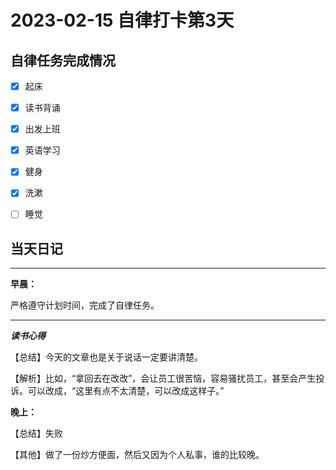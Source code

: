 # 2023-02-15 自律打卡第3天

## 自律任务完成情况

- [x] 起床
- [x] 读书背诵
- [x] 出发上班
- [x] 英语学习


- [x] 健身
- [x] 洗漱
- [ ] 睡觉


## 当天日记

---
**早晨：**

严格遵守计划时间，完成了自律任务。

---

***读书心得***

【总结】今天的文章也是关于说话一定要讲清楚。

【解析】比如，“拿回去在改改”，会让员工很苦恼，容易骚扰员工，甚至会产生投诉。可以改成，“这里有点不太清楚，可以改成这样子。”


**晚上：**

【总结】失败

【其他】做了一份炒方便面，然后又因为个人私事，谁的比较晚。
